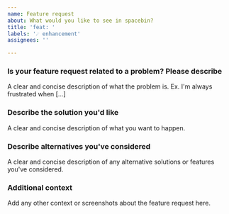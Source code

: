 ```yaml
---
name: Feature request
about: What would you like to see in spacebin?
title: 'feat: '
labels: '☄️ enhancement'
assignees: ''

---
```


<!-- REMEMBER: Issues related to any clients are not meant for this repository. This is for server/backend issues only. -->

### Is your feature request related to a problem? Please describe

A clear and concise description of what the problem is. Ex. I'm always frustrated when [...]

### Describe the solution you'd like

A clear and concise description of what you want to happen.

### Describe alternatives you've considered

A clear and concise description of any alternative solutions or features you've considered.

### Additional context

Add any other context or screenshots about the feature request here.
